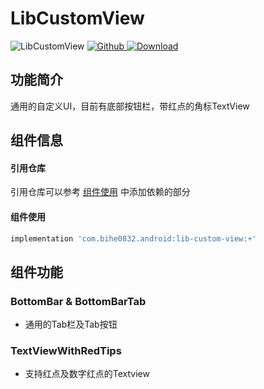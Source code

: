 # LibCustomView

![LibCustomView](https://img.shields.io/badge/AndroidAppFactory-LibCustomView-brightgreen)
[ ![Github](https://img.shields.io/badge/Github-LibCustomView-brightgreen?style=social) ](https://github.com/bihe0832/AndroidAppFactory/tree/master/LibCustomView)
[ ![Download](https://api.bintray.com/packages/bihe0832/android/lib-custom-view/images/download.svg) ](https://bintray.com/bihe0832/android/lib-custom-view/_latestVersion)

## 功能简介

通用的自定义UI，目前有底部按钮栏，带红点的角标TextView

## 组件信息

#### 引用仓库

引用仓库可以参考 [组件使用](./../start.md) 中添加依赖的部分

#### 组件使用

```groovy
implementation 'com.bihe0832.android:lib-custom-view:+'
```

## 组件功能

### BottomBar & BottomBarTab

- 通用的Tab栏及Tab按钮

### TextViewWithRedTips

- 支持红点及数字红点的Textview
